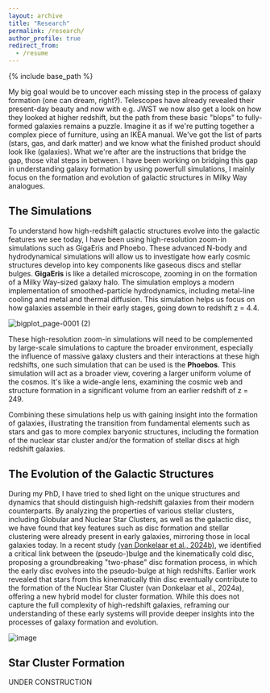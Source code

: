 ```yaml
---
layout: archive
title: "Research"
permalink: /research/
author_profile: true
redirect_from:
  - /resume
---
```

{% include base_path %}

My big goal would be to uncover each missing step in the process of galaxy formation (one can dream, right?). Telescopes have already revealed their present-day beauty and now with e.g. JWST we now also get a look on how they looked at higher redshift, but the path from these basic "blops" to fully-formed galaxies remains a puzzle. Imagine it as if we're putting together a complex piece of furniture, using an IKEA manual. We've got the list of parts (stars, gas, and dark matter) and we know what the finished product should look like (galaxies). What we're after are the instructions that bridge the gap, those vital steps in between. I have been working on bridging this gap in understanding galaxy formation by using powerfull simulations, I mainly focus on the formation and evolution of galactic structures in Milky Way analogues. 

## The Simulations
To understand how high-redshift galactic structures evolve into the galactic features we see today, I have been using high-resolution zoom-in simulations such as GigaEris and Phoebo.  These advanced N-body and hydrodynamical simulations will allow us to investigate how early cosmic structures develop into key components like gaseous discs and stellar bulges. **GigaEris** is like a detailed microscope, zooming in on the formation of a Milky Way-sized galaxy halo. The simulation employs a modern implementation of smoothed-particle hydrodynamics, including metal-line cooling and metal and thermal diffusion. This simulation helps us focus on how galaxies assemble in their early stages, going down to redshift z = 4.4. 

![bigplot_page-0001 (2)](https://github.com/fvandonkelaar/Fvandonkelaar.github.io/assets/57528256/c0938e10-5dd7-4b3d-9c4d-c2bbabd4eb3a)

These high-resolution zoom-in simulations will need to be complemented by large-scale simulations to capture the broader environment, especially the influence of massive galaxy clusters and their interactions at these high redshifts, one such simulation that can be used is the **Phoebos**. This simulation will act as a broader view, covering a larger uniform volume of the cosmos. It's like a wide-angle lens, examining the cosmic web and structure formation in a significant volume from an earlier redshift of z = 249.  

Combining these simulations help us with gaining insight into the formation of galaxies, illustrating the transition from fundamental elements such as stars and gas to more complex baryonic structures, including the formation of the nuclear star cluster and/or the formation of stellar discs at high redshift galaxies.

## The Evolution of the Galactic Structures 
During my PhD, I have tried to shed light on the unique structures and dynamics that should distinguish high-redshift galaxies from their modern counterparts. By  analyzing the properties of various stellar clusters, including Globular and Nuclear Star Clusters, as well as the galactic disc, we have found that key features such as disc formation and stellar clustering were already present in early galaxies, mirroring those in local galaxies today. In a recent study <a href="https://ui.adsabs.harvard.edu/abs/2024arXiv240611960V/abstract">(van Donkelaar et al., 2024b)</a>, we identified a critical link between the (pseudo-)bulge and the kinematically cold disc, proposing a groundbreaking "two-phase" disc formation process, in which the early disc evolves into the pseudo-bulge at high redshifts. Earlier work revealed that stars from this kinematically thin disc eventually contribute to the formation of the Nuclear Star Cluster (van Donkelaar et al., 2024a), offering a new hybrid model for cluster formation. While this does not capture the full complexity of high-redshift galaxies, reframing our understanding of these early systems will provide deeper insights into the processes of galaxy formation and evolution.

![image](https://github.com/user-attachments/assets/ea0efa6c-4e1d-4dfe-9ecd-dd4d3a2b45a2)

## Star Cluster Formation 
UNDER CONSTRUCTION



